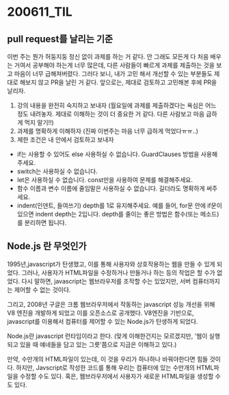 200611_TIL
===

pull request를 날리는 기준
---
이번 주는 뭔가 허둥지둥 정신 없이 과제를 하는 거 같다. 안 그래도 모든게 다 처음 배우는 거여서 공부해야 하는게 너무 많은데, 다른 사람들이 빠르게 과제를 제출하는 것을 보고 마음이 너무 급해져버렸다. 그러다 보니, 내가 고민 해서 개선할 수 있는 부분들도 제대로 해보지 않고 PR을 날린 거 같다. 앞으로는, 제대로 검토하고 고민해본 후에 PR을 날리자. 

1. 강의 내용을 완전히 숙지하고 보내자 (월요일에 과제를 제출하겠다는 욕심은 어느 정도 내려놓자. 제대로 이해하는 것이 더 중요한 거 같다. 다른 사람보고 마음 급하게 먹지 말기!!)
2. 과제를 명확하게 이해하자 (진짜 이번주는 마음 너무 급하게 먹었다ㅠㅠ..)
3. 제한 조건은 내 안에서 검토하고 보내자
* if는 사용할 수 있어도 else 사용하실 수 없습니다. GuardClauses 방법을 사용해주세요.
* switch는 사용하실 수 없습니다.
* let은 사용하실 수 없습니다. const만을 사용하여 문제를 해결해주세요.
* 함수 이름과 변수 이름에 줄임말은 사용하실 수 없습니다. 길더라도 명확하게 써주세요.
* indent(인덴트, 들여쓰기) depth를 1로 유지해주세요. 예를 들어, for문 안에 if문이 있으면 indent depth는 2입니다. depth를 줄이는 좋은 방법은 함수(또는 메소드)를 분리하면 됩니다.

Node.js 란 무엇인가
---
1995년,javascript가 탄생했고, 이를 통해 사용자와 상호작용하는 웹을 만들 수 있게 되었다. 그러나, 사용자가 HTML파일을 수정하거나 만들거나 하는 등의 작업은 할 수가 없었다. 다시 말하면, javascript는 웹브라우저를 조작할 수는 있었지만, 서버 컴퓨터까지는 제어할 수 없는 것이다.

그리고, 2008년 구글은 크롬 웹브라우저에서 작동하는 javascript 성능 개선을 위해 V8 엔진을 개발하게 되었고 이를 오픈소스로 공개했다. V8엔진을 기반으로, javascript를 이용해서 컴퓨터를 제어할 수 있는 Node.js가 탄생하게 되었다.

Node.js란 javascript 런타임이라고 한다. (맞게 이해한건지는 모르겠지만, '웹이 실행되고 있을 때 얘네들을 담고 있는 그릇'쯤으로 지금은 이해하고 있다.)

만약, 수만개의 HTML파일이 있는데, 이 것을 우리가 하나하나 바꿔야한다면 힘들 것이다. 하지만, Javscript로 작성한 코드를 통해 우리는 컴퓨터에 있는 수만개의 HTML파일을 수정할 수도 있다.
혹은, 웹브라우저에서 사용자가 새로운 HTML파일을 생성할 수도 있다.

